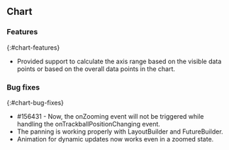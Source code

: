 ## Chart

### Features
{:#chart-features}

* Provided support to calculate the axis range based on the visible data points or based on the overall data points in the chart.


### Bug fixes
{:#chart-bug-fixes}

* \#156431 - Now, the onZooming event will not be triggered while handling the onTrackballPositionChanging event.
* The panning is working properly with LayoutBuilder and FutureBuilder.
* Animation for dynamic updates now works even in a zoomed state.